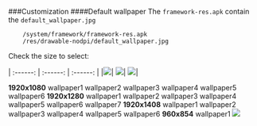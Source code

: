 ###Customization
####Default wallpaper
The ```framework-res.apk``` contain the ```default_wallpaper.jpg```
```text
    /system/framework/framework-res.apk
    /res/drawable-nodpi/default_wallpaper.jpg
```
Check the size to select:

| :------: | :------: | :------: |
|![](/android-doc-odm/res/wallpapers/1920x1080/wallpaper1.thumbnail.jpg)| ![](/android-doc-odm/res/wallpapers/1920x1080/wallpaper2.thumbnail.jpg)| ![](/android-doc-odm/res/wallpapers/1920x1080/wallpaper3.thumbnail.jpg)|

**1920x1080**
wallpaper1
wallpaper2
wallpaper3
wallpaper4
wallpaper5
wallpaper6
**1920x1280**
wallpaper1
wallpaper2
wallpaper3
wallpaper4
wallpaper5
wallpaper6
wallpaper7
**1920x1408**
wallpaper1
wallpaper2
wallpaper3
wallpaper4
wallpaper5
wallpaper6
**960x854**
wallpaper1
![](/android-doc-odm/res/wallpapers/960x854/wallpaper1.jpg)